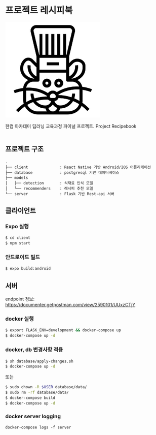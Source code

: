 # 프로젝트 레시피북

<img src="./images/hamster.png" width='300px' />

한컴 아카데미 딥러닝 교육과정 파이널 프로젝트. Project Recipebook
<br/><br/>


## 프로젝트 구조
```
.
├── client              : React Native 기반 Android/IOS 어플리케이션
├── database            : postgresql 기반 데이터베이스
├── models
│   ├── detection       : 식재료 인식 모델
│   └── recommenders    : 레시피 추천 모델
└── server              : Flask 기반 Rest-api 서버
```

## 클라이언트
### Expo 실행
```bash
$ cd client
$ npm start
```

### 안드로이드 빌드
```bash
$ expo build:android
```

## 서버

endpoint 정보: https://documenter.getpostman.com/view/2590101/UUxzCTjY

### docker 실행
```bash
$ export FLASK_ENV=development && docker-compose up
$ docker-compose up -d
```

### docker, db 변경사항 적용
```bash
$ sh database/apply-changes.sh
$ docker-compose up -d
```
또는
```bash
$ sudo chown -R $USER database/data/
$ sudo rm -rf database/data/
$ docker-compose build
$ docker-compose up -d
```

### docker server logging
```
docker-compose logs -f server
```
